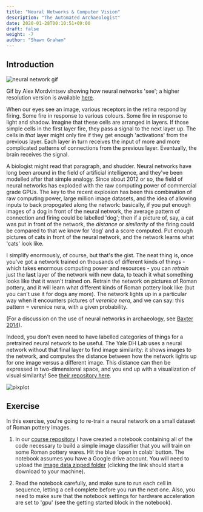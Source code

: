 ```yaml
---
title: "Neural Networks & Computer Vision"
description: "The Automated Archaeologist"
date: 2020-01-28T00:10:51+09:00
draft: false
weight: -7
author: "Shawn Graham"
---
```

## Introduction

![neural network gif](https://media.giphy.com/media/LXRhyTjXJEUmQG1NrT/giphy.gif)

Gif by Alex Mordvintsev showing how neural networks 'see'; a higher resolution version is available [here](https://twitter.com/zzznah/status/1118917356430995456).

When our eyes see an image, various receptors in the retina respond by firing. Some fire in response to various colours. Some fire in response to light and shadow. Imagine that these cells are arranged in layers. If those simple cells in the first layer fire, they pass a signal to the next layer up. The cells in _that_ layer might only fire if they get enough 'activations' from the previous layer. Each layer in turn receives the input of more and more complicated patterns of connections from the previous layer. Eventually, the brain receives the signal.

A biologist might read that paragraph, and shudder. Neural networks have long been around in the field of artificial intelligence, and they've been modelled after that simple analogy. Since about 2012 or so, the field of neural networks has exploded with the raw computing power of commercial grade GPUs. The key to the recent explosion has been this combination of raw computing power, large million image datasets, and the idea of allowing inputs to back propogated along the network: basically, if you put enough images of a dog in front of the neural network, the average pattern of connection and firing could be labelled 'dog'; then if a picture of, say, a cat was put in front of the network, the _distance_ or _similarity_ of the firing could be compared to that we know for 'dog' and a score computed. Put enough pictures of cats in front of the neural network, and the network learns what 'cats' look like.

I simplify enormously, of course, but that's the gist. The neat thing is, once you've got a network trained on thousands of different kinds of things - which takes enormous computing power and resources - you can _retrain_ just the **last** layer of the network with new data, to teach it what something looks like that it wasn't trained on. Retrain the network on pictures of Roman pottery, and it will learn what different kinds of Roman pottery look like (but you can't use it for dogs any more). The network lights up in a particular way when it encounters pictures of _verenice nera_, and we can say: this pattern = verenice nera, with a given probability.

(For a discussion on the use of neural networks in archaeology, see [Baxter 2014](https://www.academia.edu/8434624/Neural_networks_in_archaeology)).

Indeed, you don't even need to have labelled categories of things for a pretrained neural network to be useful. The Yale DH Lab uses a neural network without that final layer to find image similarity: it shows images to the network, and computes the distance between how the network lights up for one image versus a different image. This distance can then be expressed in two-dimensional space, and you end up with a visualization of visual similarity! See [their repository here](https://github.com/YaleDHLab/pix-plot).

![pixplot](https://raw.githubusercontent.com/YaleDHLab/pix-plot/master/pixplot/web/assets/images/preview.png)

## Exercise

In this exercise, you're going to re-train a neural network on a small dataset of Roman pottery images.

1. In our [course repository](https://github.com/shawngraham/hist3000/blob/master/static/data/archaeological_image_classifier.ipynb) I have created a notebook containing all of the code necessary to build a simple image classifier that you will train on some Roman pottery wares.  Hit the blue 'open in colab' button. The notebook assumes you have a Google drive account. You will need to upload the [image data zipped folder](https://github.com/shawngraham/hist3000/blob/master/static/data/data.zip?raw=true) (clicking the link should start a download to your machine).

2. Read the notebook carefully, and make sure to run each cell in sequence, letting a cell complete before you run the next one. Also, you need to make sure that the notebook settings for hardware acceleration are set to 'gpu' (see the getting started block in the notebook).
